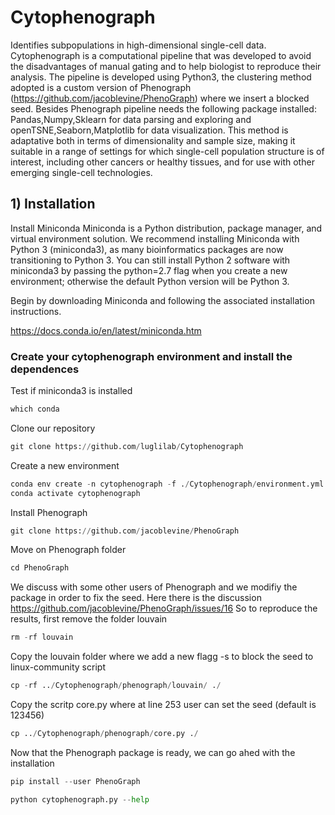 # Cytophenograph

Identifies subpopulations in high-dimensional single-cell data. Cytophenograph is a computational pipeline that was developed to avoid the disadvantages of manual gating and to help biologist to reproduce their analysis. The pipeline is developed using Python3, the clustering method adopted is a custom version of Phenograph (https://github.com/jacoblevine/PhenoGraph) where we insert a blocked seed. Besides Phenograph pipeline needs the following package installed: Pandas,Numpy,Sklearn for data parsing and exploring and openTSNE,Seaborn,Matplotlib for data visualization. This method is adaptative both in terms of dimensionality and sample size, making it suitable in a range of settings for which single-cell population structure is of interest, including other cancers or healthy tissues, and for use with other emerging single-cell technologies.

## 1) Installation 

Install Miniconda
Miniconda is a Python distribution, package manager, and virtual environment solution. We recommend installing Miniconda with Python 3 (miniconda3), as many bioinformatics packages are now transitioning to Python 3. You can still install Python 2 software with miniconda3 by passing the python=2.7 flag when you create a new environment; otherwise the default Python version will be Python 3.

Begin by downloading Miniconda and following the associated installation instructions.

https://docs.conda.io/en/latest/miniconda.htm

### Create your cytophenograph environment and install the dependences

Test if miniconda3 is installed


```python
which conda
```

Clone our repository


```python
git clone https://github.com/luglilab/Cytophenograph
```

Create a new environment


```python
conda env create -n cytophenograph -f ./Cytophenograph/environment.yml 
conda activate cytophenograph
```

Install Phenograph


```python
git clone https://github.com/jacoblevine/PhenoGraph 
```

Move on Phenograph folder


```python
cd PhenoGraph 
```

We discuss with some other users of Phenograph and we modifiy the package in order to fix the seed. Here there is the discussion https://github.com/jacoblevine/PhenoGraph/issues/16 
So to reproduce the results, first remove the folder louvain


```python
rm -rf louvain
```

Copy the louvain folder where we add a new flagg -s to block the seed to linux-community script


```python
cp -rf ../Cytophenograph/phenograph/louvain/ ./
```

Copy the scritp core.py where at line 253 user can set the seed (default is 123456)


```python
cp ../Cytophenograph/phenograph/core.py ./
```

Now that the Phenograph package is ready, we can go ahed with the installation


```python
pip install --user PhenoGraph
```


```python
python cytophenograph.py --help
```
